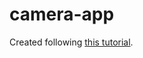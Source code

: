 # camera-app
Created following [this tutorial](https://blog.prototypr.io/make-a-camera-web-app-tutorial-part-1-ec284af8dddf?gi=3aa66cdce558).
